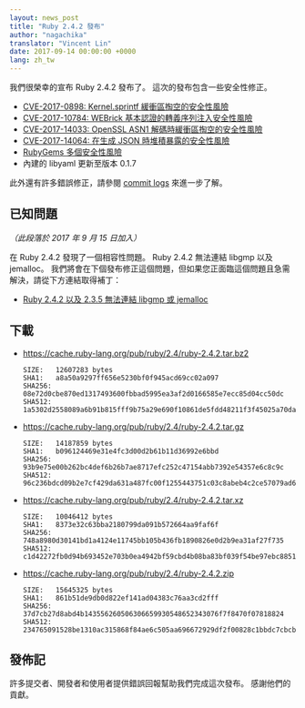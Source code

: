 ```yaml
---
layout: news_post
title: "Ruby 2.4.2 發布"
author: "nagachika"
translator: "Vincent Lin"
date: 2017-09-14 00:00:00 +0000
lang: zh_tw
---
```


我們很榮幸的宣布 Ruby 2.4.2 發布了。
這次的發布包含一些安全性修正。

* [CVE-2017-0898: Kernel.sprintf 緩衝區掏空的安全性風險](/zh_tw/news/2017/09/14/sprintf-buffer-underrun-cve-2017-0898/)
* [CVE-2017-10784: WEBrick 基本認證的轉義序列注入安全性風險](/zh_tw/news/2017/09/14/webrick-basic-auth-escape-sequence-injection-cve-2017-10784/)
* [CVE-2017-14033: OpenSSL ASN1 解碼時緩衝區掏空的安全性風險](/zh_tw/news/2017/09/14/openssl-asn1-buffer-underrun-cve-2017-14033/)
* [CVE-2017-14064: 在生成 JSON 時堆積暴露的安全性風險](/zh_tw/news/2017/09/14/json-heap-exposure-cve-2017-14064/)
* [RubyGems 多個安全性風險](/zh_tw/news/2017/08/29/multiple-vulnerabilities-in-rubygems/)
* 內建的 libyaml 更新至版本 0.1.7

此外還有許多錯誤修正，請參閱 [commit logs](https://github.com/ruby/ruby/compare/v2_4_1...v2_4_2) 來進一步了解。

## 已知問題

_（此段落於 2017 年 9 月 15 日加入）_

在 Ruby 2.4.2 發現了一個相容性問題。
Ruby 2.4.2 無法連結 libgmp 以及 jemalloc。
我們將會在下個發布修正這個問題，但如果您正面臨這個問題且急需解決，請從下方連結取得補丁：

* [Ruby 2.4.2 以及 2.3.5 無法連結 libgmp 或 jemalloc](https://bugs.ruby-lang.org/issues/13899)

## 下載

* <https://cache.ruby-lang.org/pub/ruby/2.4/ruby-2.4.2.tar.bz2>

      SIZE:   12607283 bytes
      SHA1:   a8a50a9297ff656e5230bf0f945acd69cc02a097
      SHA256: 08e72d0cbe870ed1317493600fbbad5995ea3af2d0166585e7ecc85d04cc50dc
      SHA512: 1a5302d2558089a6b91b815fff9b75a29e690f10861de5fdd48211f3f45025a70dad7495f216e6af9c62d72e69ed316f1a52fada704bdc7e6d8c094d141ea77c

* <https://cache.ruby-lang.org/pub/ruby/2.4/ruby-2.4.2.tar.gz>

      SIZE:   14187859 bytes
      SHA1:   b096124469e31e4fc3d00d2b61b11d36992e6bbd
      SHA256: 93b9e75e00b262bc4def6b26b7ae8717efc252c47154abb7392e54357e6c8c9c
      SHA512: 96c236bdcd09b2e7cf429da631a487fc00f1255443751c03c8abeb4c2ce57079ad60ef566fecc0bf2c7beb2f080e2b8c4d30f321664547b2dc7d2a62aa1075ef

* <https://cache.ruby-lang.org/pub/ruby/2.4/ruby-2.4.2.tar.xz>

      SIZE:   10046412 bytes
      SHA1:   8373e32c63bba2180799da091b572664aa9faf6f
      SHA256: 748a8980d30141bd1a4124e11745bb105b436fb1890826e0d2b9ea31af27f735
      SHA512: c1d42272fb0d94b693452e703b0ea4942bf59cbd4b08ba83bf039f54be97ebc88511632413da0164970b4cf97bc302bccb88aab48edfa8fa147498e7ee741595

* <https://cache.ruby-lang.org/pub/ruby/2.4/ruby-2.4.2.zip>

      SIZE:   15645325 bytes
      SHA1:   861b51de9db0d822ef141ad04383c76aa3cd2fff
      SHA256: 37d7cb27d8abd4b143556260506306659930548652343076f7f8470f07818824
      SHA512: 234765091528be1310ac315868f84ae6c505aa696672929df2f00828c1bbdc7cbcb2fc690eab4e73efde6be9104584ba7b6944853861f6d05e775b124ce8dfd5

## 發佈記

許多提交者、開發者和使用者提供錯誤回報幫助我們完成這次發布。
感謝他們的貢獻。
